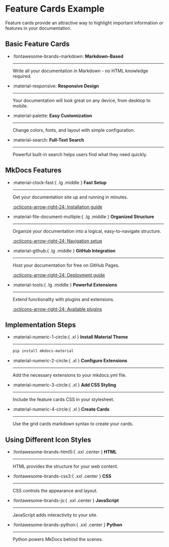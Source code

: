 # Feature Cards Example

Feature cards provide an attractive way to highlight important information or features in your documentation.

## Basic Feature Cards

<div class="grid cards" markdown>

- :fontawesome-brands-markdown: __Markdown-Based__

    ---
    
    Write all your documentation in Markdown - no HTML knowledge required.

- :material-responsive: __Responsive Design__

    ---
    
    Your documentation will look great on any device, from desktop to mobile.

- :material-palette: __Easy Customization__

    ---
    
    Change colors, fonts, and layout with simple configuration.

- :material-search: __Full-Text Search__

    ---
    
    Powerful built-in search helps users find what they need quickly.

</div>

## MkDocs Features

<div class="grid cards" markdown>

- :material-clock-fast:{ .lg .middle } __Fast Setup__

    ---
    
    Get your documentation site up and running in minutes.
    
    [:octicons-arrow-right-24: Installation guide](#)

- :material-file-document-multiple:{ .lg .middle } __Organized Structure__

    ---
    
    Organize your documentation into a logical, easy-to-navigate structure.
    
    [:octicons-arrow-right-24: Navigation setup](#)

- :material-github:{ .lg .middle } __GitHub Integration__

    ---
    
    Host your documentation for free on GitHub Pages.
    
    [:octicons-arrow-right-24: Deployment guide](#)

- :material-tools:{ .lg .middle } __Powerful Extensions__

    ---
    
    Extend functionality with plugins and extensions.
    
    [:octicons-arrow-right-24: Available plugins](#)

</div>

## Implementation Steps

<div class="grid cards" markdown>

- :material-numeric-1-circle:{ .xl } __Install Material Theme__

    ---
    
    ```bash
    pip install mkdocs-material
    ```

- :material-numeric-2-circle:{ .xl } __Configure Extensions__

    ---
    
    Add the necessary extensions to your mkdocs.yml file.

- :material-numeric-3-circle:{ .xl } __Add CSS Styling__

    ---
    
    Include the feature cards CSS in your stylesheet.

- :material-numeric-4-circle:{ .xl } __Create Cards__

    ---
    
    Use the grid cards markdown syntax to create your cards.

</div>

## Using Different Icon Styles

<div class="grid cards" markdown>

- :fontawesome-brands-html5:{ .xxl .center } __HTML__

    ---
    
    HTML provides the structure for your web content.

- :fontawesome-brands-css3:{ .xxl .center } __CSS__

    ---
    
    CSS controls the appearance and layout.

- :fontawesome-brands-js:{ .xxl .center } __JavaScript__

    ---
    
    JavaScript adds interactivity to your site.

- :fontawesome-brands-python:{ .xxl .center } __Python__

    ---
    
    Python powers MkDocs behind the scenes.

</div> 